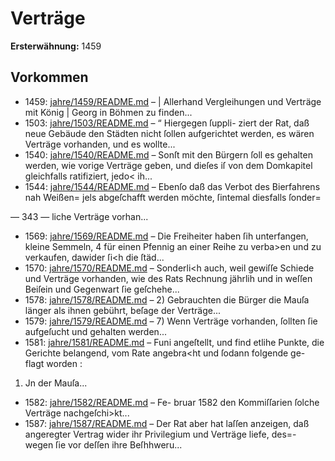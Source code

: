 # Verträge

**Ersterwähnung:** 1459

## Vorkommen
- 1459: [jahre/1459/README.md](../jahre/1459/README.md) – |
Allerhand Vergleihungen und Verträge mit König |
Georg in Böhmen zu finden...
- 1503: [jahre/1503/README.md](../jahre/1503/README.md) – “ Hiergegen ſuppli-
ziert der Rat, daß neue Gebäude den Städten nicht
ſollen aufgerichtet werden, es wären Verträge vorhanden,
und es wollte...
- 1540: [jahre/1540/README.md](../jahre/1540/README.md) – Sonſt mit den
Bürgern ſoll es gehalten werden, wie vorige Verträge
geben, und dieſes iſ von dem Domkapitel gleichfalls
ratifiziert, jedo< ih...
- 1544: [jahre/1544/README.md](../jahre/1544/README.md) – Ebenſo daß das Verbot des Bierfahrens nah Weißen=
jels abgeſchafft werden möchte, ſintemal diesfalls ſonder=


— 343 —
liche Verträge vorhan...
- 1569: [jahre/1569/README.md](../jahre/1569/README.md) – Die Freiheiter haben ſih unterfangen, kleine Semmeln,
4 für einen Pfennig an einer Reihe zu verba>en und
zu verkaufen, dawider ſi<h die ſtäd...
- 1570: [jahre/1570/README.md](../jahre/1570/README.md) – Sonderli<h auch, weil
gewiſſe Schiede und Verträge vorhanden, wie des Rats
Rechnung jährlih und in weſſen Beiſein und Gegenwart
ſie geſchehe...
- 1578: [jahre/1578/README.md](../jahre/1578/README.md) – 2) Gebrauchten die Bürger die Mauſa länger als
ihnen gebührt, beſage der Verträge...
- 1579: [jahre/1579/README.md](../jahre/1579/README.md) – 7) Wenn Verträge vorhanden, ſollten ſie aufgeſucht
und gehalten werden...
- 1581: [jahre/1581/README.md](../jahre/1581/README.md) – Funi angeſtellt, und find etlihe Punkte, die Gerichte
belangend, vom Rate angebra<ht und ſodann folgende ge-
flagt worden :

1) Jn der Mauſa...
- 1582: [jahre/1582/README.md](../jahre/1582/README.md) – Fe-
bruar 1582 den Kommiſſarien ſolche Verträge nachgeſchi>kt...
- 1587: [jahre/1587/README.md](../jahre/1587/README.md) – Der Rat aber hat laſſen anzeigen, daß angeregter
Vertrag wider ihr Privilegium und Verträge liefe, des=-
wegen ſie vor deſſen ihre Beſhhweru...

